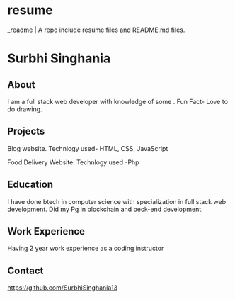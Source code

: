 # resume
_readme  |  A repo include resume files and README.md files.
# Surbhi Singhania

##  About
I am a full stack web developer with knowledge of some  . Fun Fact- Love to do drawing.

## Projects
Blog website.
Technlogy used- HTML, CSS, JavaScript

Food Delivery Website.
Technlogy used -Php

## Education 
I have done btech in computer science with specialization in full stack web development. Did my Pg in blockchain and beck-end development.

## Work Experience
Having 2 year work experience as a coding instructor 

## Contact
https://github.com/SurbhiSinghania13
